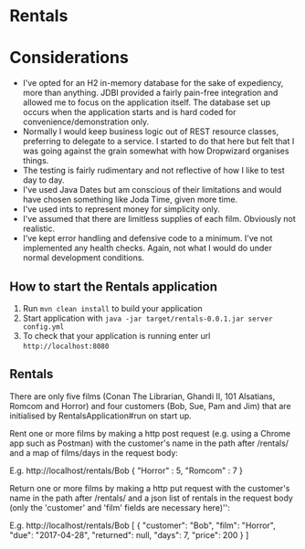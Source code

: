 # Rentals

# Considerations
- I've opted for an H2 in-memory database for the sake of expediency, more than anything. JDBI provided a fairly pain-free
integration and allowed me to focus on the application itself. The database set up occurs when the application starts and
is hard coded for convenience/demonstration only.
- Normally I would keep business logic out of REST resource classes, preferring to delegate to a service. I started to do that
here but felt that I was going against the grain somewhat with how Dropwizard organises things.
- The testing is fairly rudimentary and not reflective of how I like to test day to day.
- I've used Java Dates but am conscious of their limitations and would have chosen something like Joda Time, given more time.
- I've used ints to represent money for simplicity only.
- I've assumed that there are limitless supplies of each film. Obviously not realistic.
- I've kept error handling and defensive code to a minimum. I've not implemented any health checks.
 Again, not what I would do under normal development conditions.

How to start the Rentals application
---

1. Run `mvn clean install` to build your application
1. Start application with `java -jar target/rentals-0.0.1.jar server config.yml`
1. To check that your application is running enter url `http://localhost:8080`

Rentals
---
There are only five films (Conan The Librarian, Ghandi II, 101 Alsatians, Romcom and Horror)
 and four customers (Bob, Sue, Pam and Jim) that are initialised by RentalsApplication#run on start up.

Rent one or more films by making a http post request (e.g. using a Chrome app such as Postman) with the customer's name in the
path after /rentals/ and a map of films/days
in the request body:

E.g.
http://localhost/rentals/Bob
{
    "Horror" : 5,
    "Romcom" : 7
}

Return one or more films by making a http put request with the customer's name in the path after /rentals/ and a json list of rentals
in the request body (only the 'customer' and 'film' fields are necessary here)'':

E.g.
http://localhost/rentals/Bob
[
    {
      "customer": "Bob",
      "film": "Horror",
      "due": "2017-04-28",
      "returned": null,
      "days": 7,
      "price": 200
    }
]